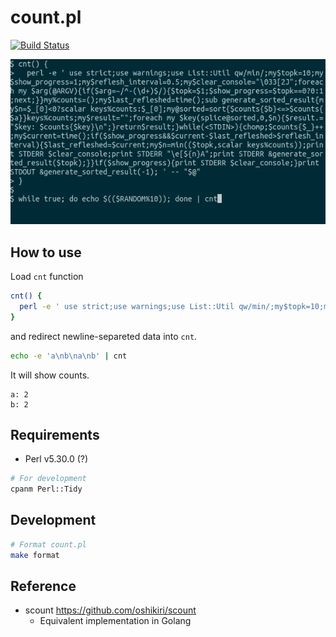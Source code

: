 count.pl
=====

<a href="https://github.com/oshikiri/count.pl/actions?query=workflow%3Atest">
  <img
    src="https://github.com/oshikiri/count.pl/workflows/test/badge.svg"
    alt="Build Status"
  >
</a>

![while true; do echo $(($RANDOM%10)); done | cnt](./img/random.gif)


## How to use

Load `cnt` function

```sh
cnt() {
  perl -e ' use strict;use warnings;use List::Util qw/min/;my$topk=10;my$show_progress=1;my$reflesh_interval=0.5;my$clear_console="\033[2J";foreach my $arg(@ARGV){if($arg=~/^-(\d+)$/){$topk=$1;$show_progress=$topk==0?0:1;next;}}my%counts=();my$last_refleshed=time();sub generate_sorted_result{my$n=$_[0]<0?scalar keys%counts:$_[0];my@sorted=sort{$counts{$b}<=>$counts{$a}}keys%counts;my$result="";foreach my $key(splice@sorted,0,$n){$result.="$key: $counts{$key}\n";}return$result;}while(<STDIN>){chomp;$counts{$_}++;my$current=time();if($show_progress&&$current-$last_refleshed>$reflesh_interval){$last_refleshed=$current;my$n=min(($topk,scalar keys%counts));print STDERR $clear_console;print STDERR "\e[${n}A";print STDERR &generate_sorted_result($topk);}}if($show_progress){print STDERR $clear_console;}print STDOUT &generate_sorted_result(-1); ' -- "$@"
}
```

and redirect newline-separeted data into `cnt`.

```sh
echo -e 'a\nb\na\nb' | cnt
```

It will show counts.

```
a: 2
b: 2
```

## Requirements

- Perl v5.30.0 (?)

```sh
# For development
cpanm Perl::Tidy
```

## Development

```sh
# Format count.pl
make format
```


## Reference

- scount https://github.com/oshikiri/scount
  - Equivalent implementation in Golang
